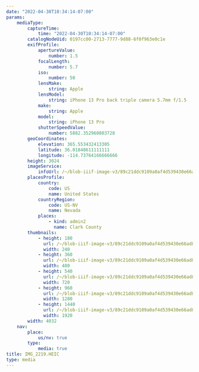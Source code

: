 ```yaml
---
date: "2022-04-30T10:34:14-07:00"
params:
    mediaType:
        captureTime:
            time: "2022-04-30T10:34:14-07:00"
        catalogNodeUid: 0197cc00-2713-7777-9d88-6f0f963e0c1e
        exifProfile:
            apertureValue:
                number: 1.5
            focalLength:
                number: 5.7
            iso:
                number: 50
            lensMake:
                string: Apple
            lensModel:
                string: iPhone 13 Pro back triple camera 5.7mm f/1.5
            make:
                string: Apple
            model:
                string: iPhone 13 Pro
            shutterSpeedValue:
                number: 5882.352960803728
        geoCoordinates:
            elevation: 365.553432413305
            latitude: 36.01848611111111
            longitude: -114.73764166666666
        height: 3024
        imageService:
            infoUrl: /~/blob-iiif-image-v3/89c21ddc9109a0af4d539430e66ad87bb5c256f2fea53876d2efc6df304b2680/info.json
        placesProfile:
            country:
                code: US
                name: United States
            countryRegion:
                code: US-NV
                name: Nevada
            places:
                - kind: admin2
                  name: Clark County
        thumbnails:
            - height: 180
              url: /~/blob-iiif-image-v3/89c21ddc9109a0af4d539430e66ad87bb5c256f2fea53876d2efc6df304b2680/full/240%2C180/0/default.jpg
              width: 240
            - height: 360
              url: /~/blob-iiif-image-v3/89c21ddc9109a0af4d539430e66ad87bb5c256f2fea53876d2efc6df304b2680/full/480%2C360/0/default.jpg
              width: 480
            - height: 540
              url: /~/blob-iiif-image-v3/89c21ddc9109a0af4d539430e66ad87bb5c256f2fea53876d2efc6df304b2680/full/720%2C540/0/default.jpg
              width: 720
            - height: 960
              url: /~/blob-iiif-image-v3/89c21ddc9109a0af4d539430e66ad87bb5c256f2fea53876d2efc6df304b2680/full/1280%2C960/0/default.jpg
              width: 1280
            - height: 1440
              url: /~/blob-iiif-image-v3/89c21ddc9109a0af4d539430e66ad87bb5c256f2fea53876d2efc6df304b2680/full/1920%2C1440/0/default.jpg
              width: 1920
        width: 4032
    nav:
        place:
            us/nv: true
        type:
            media: true
title: IMG_2219.HEIC
type: media
---
```


